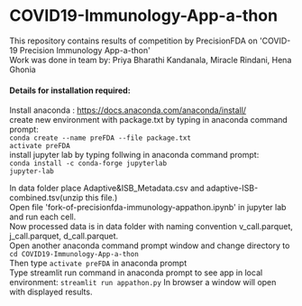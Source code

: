 # COVID19-Immunology-App-a-thon
This repository contains results of competition by PrecisionFDA on 'COVID-19 Precision Immunology App-a-thon'<br>
Work was done in team by: Priya Bharathi Kandanala, Miracle Rindani, Hena Ghonia<br>

#### Details for installation required:
Install anaconda : https://docs.anaconda.com/anaconda/install/<br>
create new environment with package.txt by typing in anaconda command prompt:<br> 
`conda create --name preFDA --file package.txt`<br>
`activate preFDA`<br>
install jupyter lab by typing follwing in anaconda command prompt:<br>
`conda install -c conda-forge jupyterlab`<br>
`jupyter-lab`

In data folder place Adaptive&ISB_Metadata.csv and adaptive-ISB-combined.tsv(unzip this file.)<br>
Open file 'fork-of-precisionfda-immunology-appathon.ipynb' in jupyter lab and run each cell.<br>
Now processed data is in data folder with naming convention v_call.parquet, j_call.parquet, d_call.parquet.<br>
Open another anaconda command prompt window and change directory to `cd COVID19-Immunology-App-a-thon`<br> Then type `activate preFDA` in anaconda prompt<br>
Type streamlit run command in anaconda prompt to see app in local environment: `streamlit run appathon.py`
In browser a window will open with displayed results.





